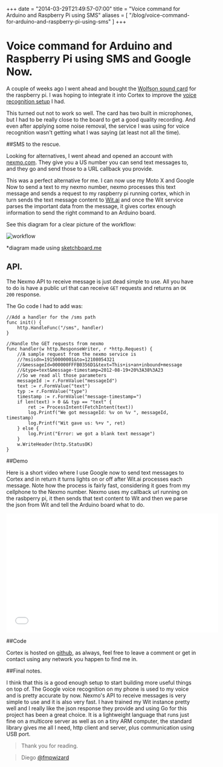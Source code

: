 +++
date = "2014-03-29T21:49:57-07:00"
title = "Voice command for Arduino and Raspberry Pi using SMS"
aliases = [
	"/blog/voice-command-for-arduino-and-raspberry-pi-using-sms"
]
+++

[title=Voice command for Arduino and Raspberry Pi using SMS]: /
[category: go]: /
[date: 2014/03/29]: /
[tags: { go, golang, wit, machine learning, arduino, raspberrypi, cortex, sms, text message}]: /


# Voice command for Arduino and Raspberry Pi using SMS and Google Now.

A couple of weeks ago I went ahead and bought the [Wolfson sound card](http://www.element14.com/community/community/raspberry-pi/raspberry-pi-accessories/wolfson_pi) for the raspberry pi. I was hoping to integrate it into Cortex to improve the [voice recognition setup](http://blog.fmpwizard.com/blog/using-voice-recognition-and-an-ultrasonic-sensor) I had.

This turned out not to work so well. The card has two built in microphones, but I had to be really close to the board to get a good quality recording. And even after applying some noise removal, the service I was using for voice recognition wasn't getting what I was saying (at least not all the time).

##SMS to the rescue.

Looking for alternatives, I went ahead and opened an account with [nexmo.com](https://www.nexmo.com/). They give you a US number you can send text messages to, and they go and send those to a URL callback you provide.

This was a perfect alternative for me. I can now use my Moto X and Google Now to send a text to my nexmo number, nexmo processes this text message and sends a request to my raspberry pi running cortex, which in turn sends the text message content to [Wit.ai](https://wit.ai/) and once the Wit service parses the important data from the message, it gives cortex enough information to send the right command to an Arduino board.

See this diagram for a clear picture of the workflow:

![workflow](/images/cortex-sms-1.png)

*diagram made using [sketchboard.me](https://sketchboard.me)

## API.

The Nexmo API to receive message is just dead simple to use. All you have to do is have a public url that can receive `GET` requests and returns an `OK 200` response.

The Go code I had to add was:

```
//Add a handler for the /sms path
func init() {
	http.HandleFunc("/sms", handler)
}

//Handle the GET requests from nexmo
func handler(w http.ResponseWriter, r *http.Request) {
	//A sample request from the nexmo service is
	//?msisdn=19150000001&to=12108054321
	//&messageId=000000FFFB0356D1&text=This+is+an+inbound+message
	//&type=text&message-timestamp=2012-08-19+20%3A38%3A23
	//So we read all those parameters
	messageId := r.FormValue("messageId")
	text := r.FormValue("text")
	typ := r.FormValue("type")
	timestamp := r.FormValue("message-timestamp=")
	if len(text) > 0 && typ == "text" {
		ret := ProcessIntent(FetchIntent(text))
		log.Printf("We got messageId: %v on %v ", messageId, timestamp)
		log.Printf("Wit gave us: %+v ", ret)
	} else {
		log.Print("Error: we got a blank text message")
	}
	w.WriteHeader(http.StatusOK)
}
```

##Demo

Here is a short video where I use Google now to send text messages to Cortex and in return it turns lights on or off after Wit.ai processes each message. Note how the process is fairly fast, considering it goes from my cellphone to the Nexmo number. Nexmo uses my callback url running on the rasbperry pi, it then sends that text content to Wit and then we parse the json from Wit and tell the Arduino board what to do.

<p>
<iframe width="560" height="315" src="//www.youtube.com/embed/dwVUE8kWNLQ?rel=0" frameborder="0" allowfullscreen></iframe>
</p>

##Code

Cortex is hosted on [github](https://github.com/fmpwizard/go-cortex), as always, feel free to leave a comment or get in contact using any network you happen to find me in.

##Final notes.

I think that this is a good enough setup to start building more useful things on top of. The Google voice recognition on my phone is used to my voice and is pretty accurate by now. Nexmo's API to receive messages is very simple to use and it is also very fast. I have trained my Wit instance pretty well and I really like the json response they provide and using Go for this project has been a great choice. It is a lightweight language that runs just fine on a multicore server as well as on a tiny ARM computer, the standard library gives me all I need, http client and server, plus communication using USB port.

>Thank you for reading.

>Diego [@fmpwizard](https://twitter.com/fmpwizard)
